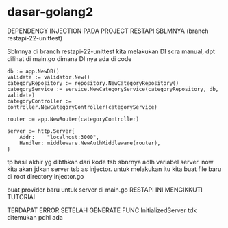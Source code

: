 # dasar-golang2
DEPENDENCY INJECTION PADA PROJECT RESTAPI SBLMNYA (branch restapi-22-unittest)

Sblmnya di branch restapi-22-unittest kita melakukan DI scra manual, dpt dilihat di main.go dimana DI nya ada di code

	db := app.NewDB()
	validate := validator.New()
	categoryRepository := repository.NewCategoryRepository()
	categoryService := service.NewCategoryService(categoryRepository, db, validate)
	categoryController := controller.NewCategoryController(categoryService)

	router := app.NewRouter(categoryController)

	server := http.Server{
		Addr:    "localhost:3000",
		Handler: middleware.NewAuthMiddleware(router),
	}

tp hasil akhir yg dibthkan dari kode tsb sbnrnya adlh variabel server.
now kita akan jdkan server tsb as injector. untuk melakukan itu kita buat file baru di root directory injector.go

buat provider baru untuk server di main.go
RESTAPI INI MENGIKKUTI TUTORIAl

TERDAPAT ERROR SETELAH GENERATE FUNC InitializedServer tdk ditemukan pdhl ada



